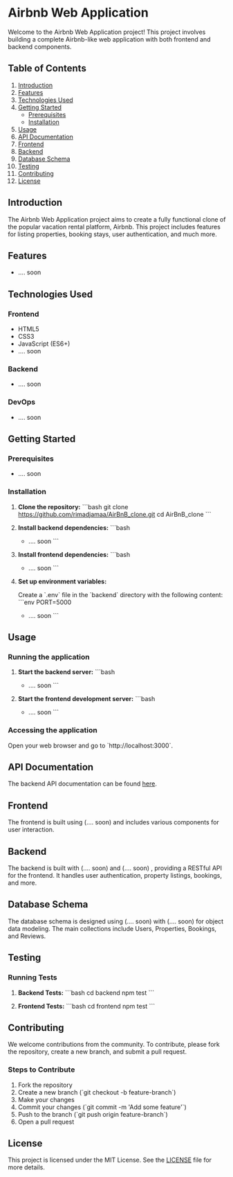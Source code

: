 # Airbnb Web Application

Welcome to the Airbnb Web Application project! This project involves building a complete Airbnb-like web application with both frontend and backend components.

## Table of Contents

1. [Introduction](#introduction)
2. [Features](#features)
3. [Technologies Used](#technologies-used)
4. [Getting Started](#getting-started)
    - [Prerequisites](#prerequisites)
    - [Installation](#installation)
5. [Usage](#usage)
6. [API Documentation](#api-documentation)
7. [Frontend](#frontend)
8. [Backend](#backend)
9. [Database Schema](#database-schema)
10. [Testing](#testing)
11. [Contributing](#contributing)
12. [License](#license)

## Introduction

The Airbnb Web Application project aims to create a fully functional clone of the popular vacation rental platform, Airbnb. This project includes features for listing properties, booking stays, user authentication, and much more.

## Features

- .... soon

## Technologies Used

### Frontend
- HTML5
- CSS3
- JavaScript (ES6+)
- .... soon

### Backend
- .... soon

### DevOps
- .... soon

## Getting Started

### Prerequisites

- .... soon

### Installation

1. **Clone the repository:**
   \`\`\`bash
   git clone https://github.com/rimadjamaa/AirBnB_clone.git
   cd AirBnB_clone
   \`\`\`

2. **Install backend dependencies:**
   \`\`\`bash
   - .... soon
   \`\`\`

3. **Install frontend dependencies:**
   \`\`\`bash
   - .... soon
   \`\`\`

4. **Set up environment variables:**

   Create a \`.env\` file in the \`backend\` directory with the following content:
   \`\`\`env
   PORT=5000
   - .... soon
   \`\`\`

## Usage

### Running the application

1. **Start the backend server:**
   \`\`\`bash
   - .... soon
   \`\`\`

2. **Start the frontend development server:**
   \`\`\`bash
   - .... soon
   \`\`\`

### Accessing the application

Open your web browser and go to \`http://localhost:3000\`.

## API Documentation

The backend API documentation can be found [here](link_to_api_docs).

## Frontend

The frontend is built using (.... soon) and includes various components for user interaction. 

## Backend

The backend is built with  (.... soon)  and  (.... soon) , providing a RESTful API for the frontend. It handles user authentication, property listings, bookings, and more.

## Database Schema

The database schema is designed using  (.... soon) with  (.... soon)  for object data modeling. The main collections include Users, Properties, Bookings, and Reviews.

## Testing

### Running Tests

1. **Backend Tests:**
   \`\`\`bash
   cd backend
   npm test
   \`\`\`

2. **Frontend Tests:**
   \`\`\`bash
   cd frontend
   npm test
   \`\`\`

## Contributing

We welcome contributions from the community. To contribute, please fork the repository, create a new branch, and submit a pull request.

### Steps to Contribute

1. Fork the repository
2. Create a new branch (\`git checkout -b feature-branch\`)
3. Make your changes
4. Commit your changes (\`git commit -m 'Add some feature'\`)
5. Push to the branch (\`git push origin feature-branch\`)
6. Open a pull request

## License

This project is licensed under the MIT License. See the [LICENSE](LICENSE) file for more details.

